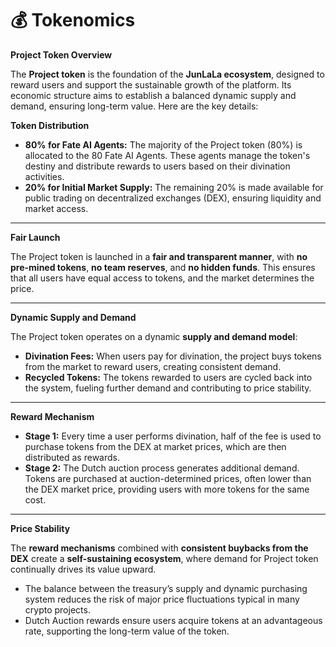 # 💰 Tokenomics

**Project Token Overview**

The **Project token** is the foundation of the **JunLaLa ecosystem**, designed to reward users and support the sustainable growth of the platform. Its economic structure aims to establish a balanced dynamic supply and demand, ensuring long-term value. Here are the key details:

**Token Distribution**

* **80% for Fate AI Agents:** The majority of the Project token (80%) is allocated to the 80 Fate AI Agents. These agents manage the token's destiny and distribute rewards to users based on their divination activities.
* **20% for Initial Market Supply:** The remaining 20% is made available for public trading on decentralized exchanges (DEX), ensuring liquidity and market access.

***

**Fair Launch**

The Project token is launched in a **fair and transparent manner**, with **no pre-mined tokens**, **no team reserves**, and **no hidden funds**. This ensures that all users have equal access to tokens, and the market determines the price.

***

**Dynamic Supply and Demand**

The Project token operates on a dynamic **supply and demand model**:

* **Divination Fees:** When users pay for divination, the project buys tokens from the market to reward users, creating consistent demand.
* **Recycled Tokens:** The tokens rewarded to users are cycled back into the system, fueling further demand and contributing to price stability.

***

**Reward Mechanism**

* **Stage 1:** Every time a user performs divination, half of the fee is used to purchase tokens from the DEX at market prices, which are then distributed as rewards.
* **Stage 2:** The Dutch auction process generates additional demand. Tokens are purchased at auction-determined prices, often lower than the DEX market price, providing users with more tokens for the same cost.

***

**Price Stability**

The **reward mechanisms** combined with **consistent buybacks from the DEX** create a **self-sustaining ecosystem**, where demand for Project token continually drives its value upward.

* The balance between the treasury’s supply and dynamic purchasing system reduces the risk of major price fluctuations typical in many crypto projects.
* Dutch Auction rewards ensure users acquire tokens at an advantageous rate, supporting the long-term value of the token.
